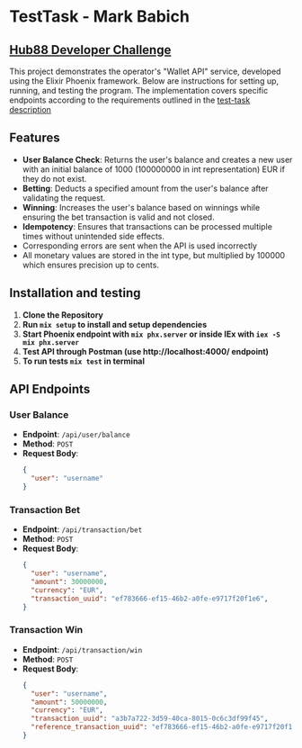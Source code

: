 # TestTask - Mark Babich

## [Hub88 Developer Challenge](https://github.com/coingaming/hub88-jnr)

This project demonstrates the operator's "Wallet API" service, developed using the Elixir Phoenix framework. Below are instructions for setting up, running, and testing the program.
The implementation covers specific endpoints according to the requirements outlined in the [test-task description](https://github.com/coingaming/hub88-jnr)

## Features

- **User Balance Check**: Returns the user's balance and creates a new user with an initial balance of 1000 (100000000 in int representation) EUR if they do not exist.
- **Betting**: Deducts a specified amount from the user's balance after validating the request.
- **Winning**: Increases the user's balance based on winnings while ensuring the bet transaction is valid and not closed.
- **Idempotency**: Ensures that transactions can be processed multiple times without unintended side effects.
- Corresponding errors are sent when the API is used incorrectly
- All monetary values are stored in the int type, but multiplied by 100000 which ensures precision up to cents.

## Installation and testing

1. **Clone the Repository**
2. **Run `mix setup` to install and setup dependencies**
3. **Start Phoenix endpoint with `mix phx.server` or inside IEx with `iex -S mix phx.server`**
4. **Test API through Postman (use http://localhost:4000/ endpoint)**
5. **To run tests `mix test` in terminal**

## API Endpoints

### User Balance

- **Endpoint**: `/api/user/balance`
- **Method**: `POST`
- **Request Body**:
  ```json
  {
    "user": "username"
  }

### Transaction Bet

- **Endpoint**: `/api/transaction/bet`
- **Method**: `POST`
- **Request Body**:
  ```json
  {
    "user": "username",
    "amount": 30000000,
    "currency": "EUR",
    "transaction_uuid": "ef783666-ef15-46b2-a0fe-e9717f20f1e6",
  }

### Transaction Win

- **Endpoint**: `/api/transaction/win`
- **Method**: `POST`
- **Request Body**:
  ```json
  {
    "user": "username",
    "amount": 50000000,
    "currency": "EUR",
    "transaction_uuid": "a3b7a722-3d59-40ca-8015-0c6c3df99f45",
    "reference_transaction_uuid": "ef783666-ef15-46b2-a0fe-e9717f20f1e6"
  }
